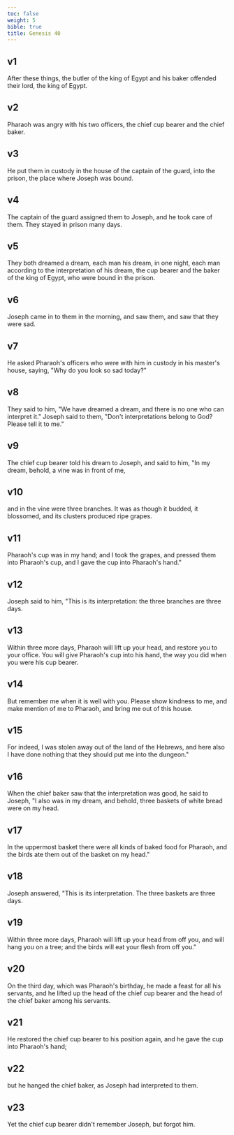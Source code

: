 ```yaml
---
toc: false
weight: 5
bible: true
title: Genesis 40
---
```




## v1 
After these things, the butler of the king of Egypt and his baker offended their lord, the king of Egypt. 

## v2 
Pharaoh was angry with his two officers, the chief cup bearer and the chief baker. 

## v3 
He put them in custody in the house of the captain of the guard, into the prison, the place where Joseph was bound. 

## v4 
The captain of the guard assigned them to Joseph, and he took care of them. They stayed in prison many days. 

## v5 
They both dreamed a dream, each man his dream, in one night, each man according to the interpretation of his dream, the cup bearer and the baker of the king of Egypt, who were bound in the prison. 

## v6 
Joseph came in to them in the morning, and saw them, and saw that they were sad. 

## v7 
He asked Pharaoh's officers who were with him in custody in his master's house, saying, "Why do you look so sad today?" 

## v8 
They said to him, "We have dreamed a dream, and there is no one who can interpret it." Joseph said to them, "Don't interpretations belong to God? Please tell it to me." 

## v9 
The chief cup bearer told his dream to Joseph, and said to him, "In my dream, behold, a vine was in front of me, 

## v10 
and in the vine were three branches. It was as though it budded, it blossomed, and its clusters produced ripe grapes. 

## v11 
Pharaoh's cup was in my hand; and I took the grapes, and pressed them into Pharaoh's cup, and I gave the cup into Pharaoh's hand." 

## v12 
Joseph said to him, "This is its interpretation: the three branches are three days. 

## v13 
Within three more days, Pharaoh will lift up your head, and restore you to your office. You will give Pharaoh's cup into his hand, the way you did when you were his cup bearer. 

## v14 
But remember me when it is well with you. Please show kindness to me, and make mention of me to Pharaoh, and bring me out of this house. 

## v15 
For indeed, I was stolen away out of the land of the Hebrews, and here also I have done nothing that they should put me into the dungeon." 

## v16 
When the chief baker saw that the interpretation was good, he said to Joseph, "I also was in my dream, and behold, three baskets of white bread were on my head. 

## v17 
In the uppermost basket there were all kinds of baked food for Pharaoh, and the birds ate them out of the basket on my head." 

## v18 
Joseph answered, "This is its interpretation. The three baskets are three days. 

## v19 
Within three more days, Pharaoh will lift up your head from off you, and will hang you on a tree; and the birds will eat your flesh from off you." 

## v20 
On the third day, which was Pharaoh's birthday, he made a feast for all his servants, and he lifted up the head of the chief cup bearer and the head of the chief baker among his servants. 

## v21 
He restored the chief cup bearer to his position again, and he gave the cup into Pharaoh's hand; 

## v22 
but he hanged the chief baker, as Joseph had interpreted to them. 

## v23 
Yet the chief cup bearer didn't remember Joseph, but forgot him.


